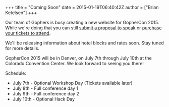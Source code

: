 +++
title = "Coming Soon"
date = 2015-01-19T06:40:42Z
author = ["Brian Ketelsen"]
+++

Our team of Gophers is busy creating a new website for GopherCon 2015.  While we're doing that you can still [submit a proposal to speak](http://cfp.gophercon.com) or [purchase your tickets to attend](https://ti.to/gophercon/gophercon-2015).

We'll be releasing information about hotel blocks and rates soon.  Stay tuned for more details.

GopherCon 2015 will be in Denver, on July 7th through July 10th at the Colorado Convention Center.  We look forward to seeing you there!

Schedule:

- July 7th - Optional Workshop Day (Tickets available later)
- July 8th - Full conference day 1
- July 9th - Full conference day 2
- July 10th - Optional Hack Day
